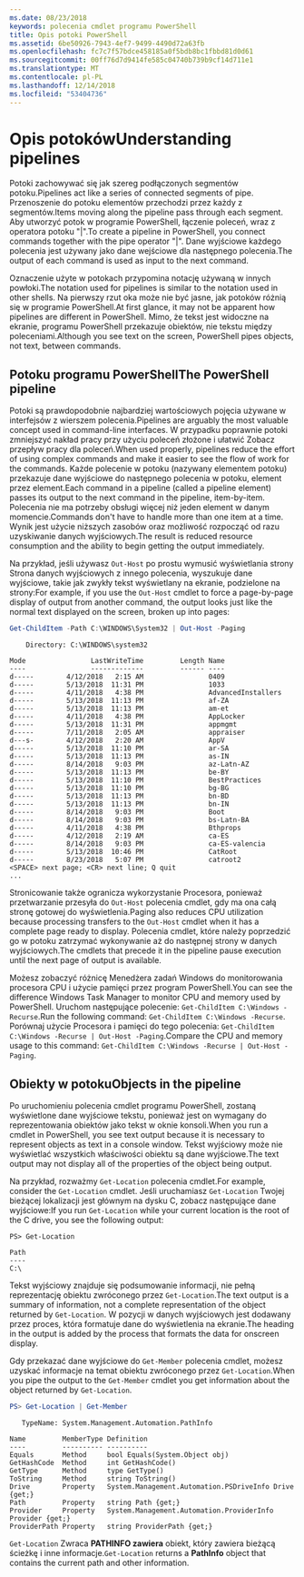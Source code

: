 ```yaml
---
ms.date: 08/23/2018
keywords: polecenia cmdlet programu PowerShell
title: Opis potoki PowerShell
ms.assetid: 6be50926-7943-4ef7-9499-4490d72a63fb
ms.openlocfilehash: fc7c7f57bdce458185a0f5bdb8bc1fbbd81d0d61
ms.sourcegitcommit: 00ff76d7d9414fe585c04740b739b9cf14d711e1
ms.translationtype: MT
ms.contentlocale: pl-PL
ms.lasthandoff: 12/14/2018
ms.locfileid: "53404736"
---
```

# <a name="understanding-pipelines"></a><span data-ttu-id="e814b-103">Opis potoków</span><span class="sxs-lookup"><span data-stu-id="e814b-103">Understanding pipelines</span></span>

<span data-ttu-id="e814b-104">Potoki zachowywać się jak szereg podłączonych segmentów potoku.</span><span class="sxs-lookup"><span data-stu-id="e814b-104">Pipelines act like a series of connected segments of pipe.</span></span> <span data-ttu-id="e814b-105">Przenoszenie do potoku elementów przechodzi przez każdy z segmentów.</span><span class="sxs-lookup"><span data-stu-id="e814b-105">Items moving along the pipeline pass through each segment.</span></span> <span data-ttu-id="e814b-106">Aby utworzyć potok w programie PowerShell, łączenie poleceń, wraz z operatora potoku "|".</span><span class="sxs-lookup"><span data-stu-id="e814b-106">To create a pipeline in PowerShell, you connect commands together with the pipe operator "|".</span></span> <span data-ttu-id="e814b-107">Dane wyjściowe każdego polecenia jest używany jako dane wejściowe dla następnego polecenia.</span><span class="sxs-lookup"><span data-stu-id="e814b-107">The output of each command is used as input to the next command.</span></span>

<span data-ttu-id="e814b-108">Oznaczenie użyte w potokach przypomina notację używaną w innych powłoki.</span><span class="sxs-lookup"><span data-stu-id="e814b-108">The notation used for pipelines is similar to the notation used in other shells.</span></span> <span data-ttu-id="e814b-109">Na pierwszy rzut oka może nie być jasne, jak potoków różnią się w programie PowerShell.</span><span class="sxs-lookup"><span data-stu-id="e814b-109">At first glance, it may not be apparent how pipelines are different in PowerShell.</span></span> <span data-ttu-id="e814b-110">Mimo, że tekst jest widoczne na ekranie, programu PowerShell przekazuje obiektów, nie tekstu między poleceniami.</span><span class="sxs-lookup"><span data-stu-id="e814b-110">Although you see text on the screen, PowerShell pipes objects, not text, between commands.</span></span>

## <a name="the-powershell-pipeline"></a><span data-ttu-id="e814b-111">Potoku programu PowerShell</span><span class="sxs-lookup"><span data-stu-id="e814b-111">The PowerShell pipeline</span></span>

<span data-ttu-id="e814b-112">Potoki są prawdopodobnie najbardziej wartościowych pojęcia używane w interfejsów z wierszem polecenia.</span><span class="sxs-lookup"><span data-stu-id="e814b-112">Pipelines are arguably the most valuable concept used in command-line interfaces.</span></span> <span data-ttu-id="e814b-113">W przypadku poprawnie potoki zmniejszyć nakład pracy przy użyciu poleceń złożone i ułatwić Zobacz przepływ pracy dla poleceń.</span><span class="sxs-lookup"><span data-stu-id="e814b-113">When used properly, pipelines reduce the effort of using complex commands and make it easier to see the flow of work for the commands.</span></span> <span data-ttu-id="e814b-114">Każde polecenie w potoku (nazywany elementem potoku) przekazuje dane wyjściowe do następnego polecenia w potoku, element przez element.</span><span class="sxs-lookup"><span data-stu-id="e814b-114">Each command in a pipeline (called a pipeline element) passes its output to the next command in the pipeline, item-by-item.</span></span> <span data-ttu-id="e814b-115">Polecenia nie ma potrzeby obsługi więcej niż jeden element w danym momencie.</span><span class="sxs-lookup"><span data-stu-id="e814b-115">Commands don't have to handle more than one item at a time.</span></span> <span data-ttu-id="e814b-116">Wynik jest użycie niższych zasobów oraz możliwość rozpocząć od razu uzyskiwanie danych wyjściowych.</span><span class="sxs-lookup"><span data-stu-id="e814b-116">The result is reduced resource consumption and the ability to begin getting the output immediately.</span></span>

<span data-ttu-id="e814b-117">Na przykład, jeśli używasz `Out-Host` po prostu wymusić wyświetlania strony Strona danych wyjściowych z innego polecenia, wyszukuje dane wyjściowe, takie jak zwykły tekst wyświetlany na ekranie, podzielone na strony:</span><span class="sxs-lookup"><span data-stu-id="e814b-117">For example, if you use the `Out-Host` cmdlet to force a page-by-page display of output from another command, the output looks just like the normal text displayed on the screen, broken up into pages:</span></span>

```powershell
Get-ChildItem -Path C:\WINDOWS\System32 | Out-Host -Paging
```

```Output
    Directory: C:\WINDOWS\system32

Mode                LastWriteTime         Length Name
----                -------------         ------ ----
d-----        4/12/2018   2:15 AM                0409
d-----        5/13/2018  11:31 PM                1033
d-----        4/11/2018   4:38 PM                AdvancedInstallers
d-----        5/13/2018  11:13 PM                af-ZA
d-----        5/13/2018  11:13 PM                am-et
d-----        4/11/2018   4:38 PM                AppLocker
d-----        5/13/2018  11:31 PM                appmgmt
d-----        7/11/2018   2:05 AM                appraiser
d---s-        4/12/2018   2:20 AM                AppV
d-----        5/13/2018  11:10 PM                ar-SA
d-----        5/13/2018  11:13 PM                as-IN
d-----        8/14/2018   9:03 PM                az-Latn-AZ
d-----        5/13/2018  11:13 PM                be-BY
d-----        5/13/2018  11:10 PM                BestPractices
d-----        5/13/2018  11:10 PM                bg-BG
d-----        5/13/2018  11:13 PM                bn-BD
d-----        5/13/2018  11:13 PM                bn-IN
d-----        8/14/2018   9:03 PM                Boot
d-----        8/14/2018   9:03 PM                bs-Latn-BA
d-----        4/11/2018   4:38 PM                Bthprops
d-----        4/12/2018   2:19 AM                ca-ES
d-----        8/14/2018   9:03 PM                ca-ES-valencia
d-----        5/13/2018  10:46 PM                CatRoot
d-----        8/23/2018   5:07 PM                catroot2
<SPACE> next page; <CR> next line; Q quit
...
```

<span data-ttu-id="e814b-118">Stronicowanie także ogranicza wykorzystanie Procesora, ponieważ przetwarzanie przesyła do `Out-Host` polecenia cmdlet, gdy ma ona całą stronę gotowej do wyświetlenia.</span><span class="sxs-lookup"><span data-stu-id="e814b-118">Paging also reduces CPU utilization because processing transfers to the `Out-Host` cmdlet when it has a complete page ready to display.</span></span> <span data-ttu-id="e814b-119">Polecenia cmdlet, które należy poprzedzić go w potoku zatrzymać wykonywanie aż do następnej strony w danych wyjściowych.</span><span class="sxs-lookup"><span data-stu-id="e814b-119">The cmdlets that precede it in the pipeline pause execution until the next page of output is available.</span></span>

<span data-ttu-id="e814b-120">Możesz zobaczyć różnicę Menedżera zadań Windows do monitorowania procesora CPU i użycie pamięci przez program PowerShell.</span><span class="sxs-lookup"><span data-stu-id="e814b-120">You can see the difference Windows Task Manager to monitor CPU and memory used by PowerShell.</span></span> <span data-ttu-id="e814b-121">Uruchom następujące polecenie: `Get-ChildItem C:\Windows -Recurse`.</span><span class="sxs-lookup"><span data-stu-id="e814b-121">Run the following command: `Get-ChildItem C:\Windows -Recurse`.</span></span> <span data-ttu-id="e814b-122">Porównaj użycie Procesora i pamięci do tego polecenia: `Get-ChildItem C:\Windows -Recurse | Out-Host -Paging`.</span><span class="sxs-lookup"><span data-stu-id="e814b-122">Compare the CPU and memory usage to this command: `Get-ChildItem C:\Windows -Recurse | Out-Host -Paging`.</span></span>

## <a name="objects-in-the-pipeline"></a><span data-ttu-id="e814b-123">Obiekty w potoku</span><span class="sxs-lookup"><span data-stu-id="e814b-123">Objects in the pipeline</span></span>

<span data-ttu-id="e814b-124">Po uruchomieniu polecenia cmdlet programu PowerShell, zostaną wyświetlone dane wyjściowe tekstu, ponieważ jest on wymagany do reprezentowania obiektów jako tekst w oknie konsoli.</span><span class="sxs-lookup"><span data-stu-id="e814b-124">When you run a cmdlet in PowerShell, you see text output because it is necessary to represent objects as text in a console window.</span></span> <span data-ttu-id="e814b-125">Tekst wyjściowy może nie wyświetlać wszystkich właściwości obiektu są dane wyjściowe.</span><span class="sxs-lookup"><span data-stu-id="e814b-125">The text output may not display all of the properties of the object being output.</span></span>

<span data-ttu-id="e814b-126">Na przykład, rozważmy `Get-Location` polecenia cmdlet.</span><span class="sxs-lookup"><span data-stu-id="e814b-126">For example, consider the `Get-Location` cmdlet.</span></span> <span data-ttu-id="e814b-127">Jeśli uruchamiasz `Get-Location` Twojej bieżącej lokalizacji jest głównym na dysku C, zobacz następujące dane wyjściowe:</span><span class="sxs-lookup"><span data-stu-id="e814b-127">If you run `Get-Location` while your current location is the root of the C drive, you see the following output:</span></span>

```
PS> Get-Location

Path
----
C:\
```

<span data-ttu-id="e814b-128">Tekst wyjściowy znajduje się podsumowanie informacji, nie pełną reprezentację obiektu zwróconego przez `Get-Location`.</span><span class="sxs-lookup"><span data-stu-id="e814b-128">The text output is a summary of information, not a complete representation of the object returned by `Get-Location`.</span></span> <span data-ttu-id="e814b-129">W pozycji w danych wyjściowych jest dodawany przez proces, która formatuje dane do wyświetlenia na ekranie.</span><span class="sxs-lookup"><span data-stu-id="e814b-129">The heading in the output is added by the process that formats the data for onscreen display.</span></span>

<span data-ttu-id="e814b-130">Gdy przekazać dane wyjściowe do `Get-Member` polecenia cmdlet, możesz uzyskać informacje na temat obiektu zwróconego przez `Get-Location`.</span><span class="sxs-lookup"><span data-stu-id="e814b-130">When you pipe the output to the `Get-Member` cmdlet you get information about the object returned by `Get-Location`.</span></span>

```powershell
PS> Get-Location | Get-Member
```

```Output
   TypeName: System.Management.Automation.PathInfo

Name         MemberType Definition
----         ---------- ----------
Equals       Method     bool Equals(System.Object obj)
GetHashCode  Method     int GetHashCode()
GetType      Method     type GetType()
ToString     Method     string ToString()
Drive        Property   System.Management.Automation.PSDriveInfo Drive {get;}
Path         Property   string Path {get;}
Provider     Property   System.Management.Automation.ProviderInfo Provider {get;}
ProviderPath Property   string ProviderPath {get;}
```

<span data-ttu-id="e814b-131">`Get-Location` Zwraca **PATHINFO zawiera** obiekt, który zawiera bieżącą ścieżkę i inne informacje.</span><span class="sxs-lookup"><span data-stu-id="e814b-131">`Get-Location` returns a **PathInfo** object that contains the current path and other information.</span></span>
